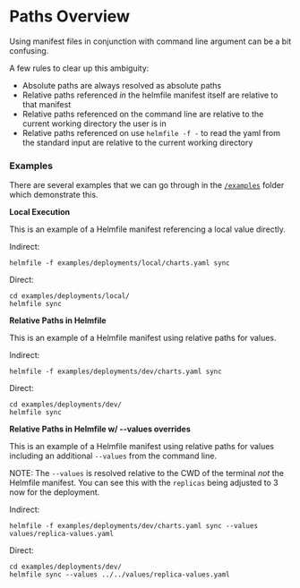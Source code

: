 # Paths Overview

Using manifest files in conjunction with command line argument can be a bit confusing.

A few rules to clear up this ambiguity:

- Absolute paths are always resolved as absolute paths
- Relative paths referenced *in* the helmfile manifest itself are relative to that manifest
- Relative paths referenced on the command line are relative to the current working directory the user is in
- Relative paths referenced on use `helmfile -f -` to read the yaml from the standard input are relative to the current working directory


### Examples

There are several examples that we can go through in the [`/examples`](../examples/) folder which demonstrate this.

**Local Execution**

This is an example of a Helmfile manifest referencing a local value directly.

Indirect:
```
helmfile -f examples/deployments/local/charts.yaml sync
```

Direct:
```
cd examples/deployments/local/
helmfile sync
```

**Relative Paths in Helmfile**

This is an example of a Helmfile manifest using relative paths for values.

Indirect:
```
helmfile -f examples/deployments/dev/charts.yaml sync
```

Direct:
```
cd examples/deployments/dev/
helmfile sync
```

**Relative Paths in Helmfile w/ --values overrides**

This is an example of a Helmfile manifest using relative paths for values including an additional `--values` from the command line.

NOTE: The `--values` is resolved relative to the CWD of the terminal *not* the Helmfile manifest.  You can see this with the `replicas` being adjusted to 3 now for the deployment.

Indirect:
```
helmfile -f examples/deployments/dev/charts.yaml sync --values values/replica-values.yaml
```

Direct:
```
cd examples/deployments/dev/
helmfile sync --values ../../values/replica-values.yaml
```
